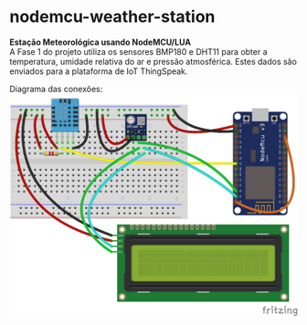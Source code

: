 # nodemcu-weather-station
<strong>Estação Meteorológica usando NodeMCU/LUA</strong><br />
A Fase 1 do projeto utiliza os sensores BMP180 e DHT11 para obter a temperatura, umidade relativa do ar e pressão atmosférica. Estes dados são enviados para a plataforma de IoT ThingSpeak.<br />

Diagrama das conexões:
<img align="center" src="nodemcu-estacao-meteorologica.png">
